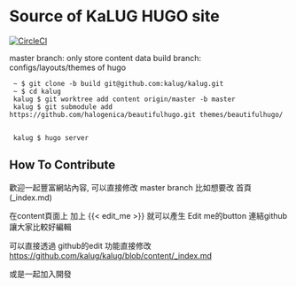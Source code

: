 # Source of KaLUG HUGO site

[![CircleCI](https://circleci.com/gh/kalug/kalug.svg?style=svg)](https://circleci.com/gh/kalug/kalug)

master branch: only store content data
build branch: configs/layouts/themes of hugo

```
 ~ $ git clone -b build git@github.com:kalug/kalug.git
 ~ $ cd kalug
 kalug $ git worktree add content origin/master -b master
 kalug $ git submodule add https://github.com/halogenica/beautifulhugo.git themes/beautifulhugo/


 kalug $ hugo server
```

## How To Contribute

歡迎一起豐富網站內容, 可以直接修改 master branch
比如想要改 首頁 (_index.md)

在content頁面上 加上 {{< edit_me >}} 就可以產生 Edit me的button 連結github讓大家比較好編輯

可以直接透過 github的edit 功能直接修改
https://github.com/kalug/kalug/blob/content/_index.md

或是一起加入開發
